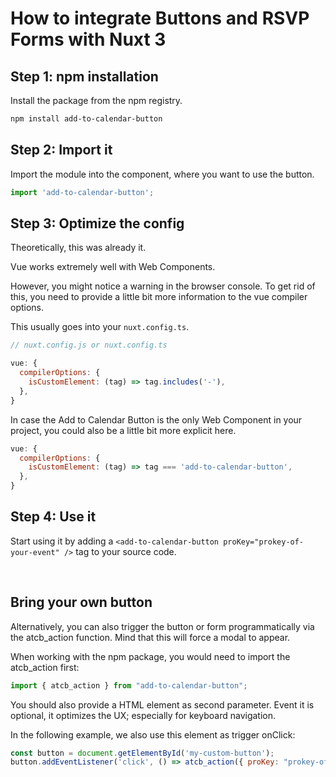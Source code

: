 
# How to integrate Buttons and RSVP Forms with Nuxt 3

## Step 1: npm installation

Install the package from the npm registry.

```bash
npm install add-to-calendar-button
```

## Step 2: Import it

Import the module into the component, where you want to use the button.

```javascript
import 'add-to-calendar-button';
```

## Step 3: Optimize the config

Theoretically, this was already it.

Vue works extremely well with Web Components.

However, you might notice a warning in the browser console.
To get rid of this, you need to provide a little bit more information to the vue compiler options.

This usually goes into your `nuxt.config.ts`.

```javascript
// nuxt.config.js or nuxt.config.ts

vue: {
  compilerOptions: {
    isCustomElement: (tag) => tag.includes('-'),
  },
}
```

In case the Add to Calendar Button is the only Web Component in your project, you could also be a little bit more explicit here.

```javascript
vue: {
  compilerOptions: {
    isCustomElement: (tag) => tag === 'add-to-calendar-button',
  },
}
```

## Step 4: Use it

Start using it by adding a `<add-to-calendar-button proKey="prokey-of-your-event" />` tag to your source code.

<br />

## Bring your own button

Alternatively, you can also trigger the button or form programmatically via the atcb_action function. Mind that this will force a modal to appear.

When working with the npm package, you would need to import the atcb_action first:

```javascript
import { atcb_action } from "add-to-calendar-button";
```

You should also provide a HTML element as second parameter. Event it is optional, it optimizes the UX; especially for keyboard navigation.

In the following example, we also use this element as trigger onClick:

```javascript
const button = document.getElementById('my-custom-button');
button.addEventListener('click', () => atcb_action({ proKey: "prokey-of-your-event"}, button));

```
